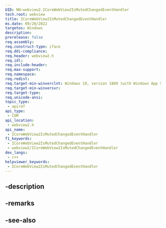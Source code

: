 ```yaml
---
UID: NN:webview2.ICoreWebView2IsMutedChangedEventHandler
tech.root: webview
title: ICoreWebView2IsMutedChangedEventHandler
ms.date: 09/20/2022
targetos: Windows
description: 
prerelease: false
req.assembly: 
req.construct-type: iface
req.ddi-compliance: 
req.header: webview2.h
req.idl: 
req.include-header: 
req.max-support: 
req.namespace: 
req.redist: 
req.target-min-winverclnt: Windows 10, version 1809 (with Windows App SDK 1.1 or later)
req.target-min-winversvr: 
req.target-type: 
req.unicode-ansi: 
topic_type:
 - apiref
api_type:
 - COM
api_location:
 - webview2.h
api_name:
 - ICoreWebView2IsMutedChangedEventHandler
f1_keywords:
 - ICoreWebView2IsMutedChangedEventHandler
 - webview2/ICoreWebView2IsMutedChangedEventHandler
dev_langs:
 - c++
helpviewer_keywords:
 - ICoreWebView2IsMutedChangedEventHandler
---
```


## -description

## -remarks

## -see-also

